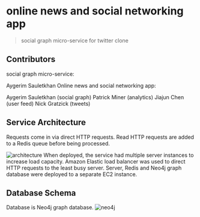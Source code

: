 # online news and social networking app

> social graph micro-service for twitter clone

## Contributors

social graph micro-service:

Aygerim Sauletkhan
Online news and social networking app:


Aygerim Sauletkhan (social graph)
Patrick Miner (analytics) 
Jiajun Chen (user feed)
Nick Gratzick (tweets)

## Service Architecture ##

Requests come in via direct HTTP requests. Read HTTP requests are added to a Redis queue before being processed.

![architecture]()
When deployed, the service had multiple server instances to increase load capacity. Amazon Elastic load balancer was used to direct HTTP requests to the least busy server. Server, Redis and Neo4j graph database were deployed to a separate EC2 instance. 

## Database Schema ##

Database is Neo4j graph database. 
![neo4j]()
